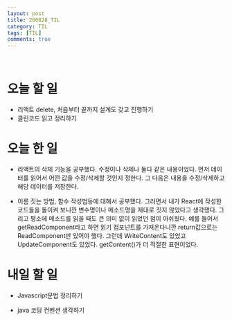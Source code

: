 ```yaml
---
layout: post
title: 200828_TIL
category: TIL
tags: [TIL]
comments: true
---
```


<br>

# 오늘 할 일
 - 리액트 delete, 처음부터 끝까지 설계도 갖고 진행하기
 - 클린코드 읽고 정리하기

# 오늘 한 일
 - 리액트의 삭제 기능을 공부했다. 수정이나 삭제나 둘다 같은 내용이었다. 먼저 데이터를 읽어서 어떤 값을 수정/삭제할 것인지 정한다. 그 다음은 내용을 수정/삭제하고 해당 데이터를 저장한다.

 - 이름 짓는 방법, 함수 작성법등에 대해서 공부했다. 그러면서 내가 React에 작성한 코드들을 돌이켜 보니깐 변수명이나 메소드명을 제대로 짓지 않았다고 생각했다. 그리고 평소에 메소드를 읽을 때도 큰 의미 없이 읽었던 점이 아쉬웠다. 예를 들어서 getReadComponent라고 하면 읽기 컴포넌트를 가져온다니깐 return값으로는 ReadComponent만 있어야 했다. 그런데 WriteContent도 있었고 UpdateComponent도 있었다. getContent()가 더 적절한 표현이었다.

# 내일 할 일
- Javascript문법 정리하기

- java 코딩 컨벤션 생각하기


